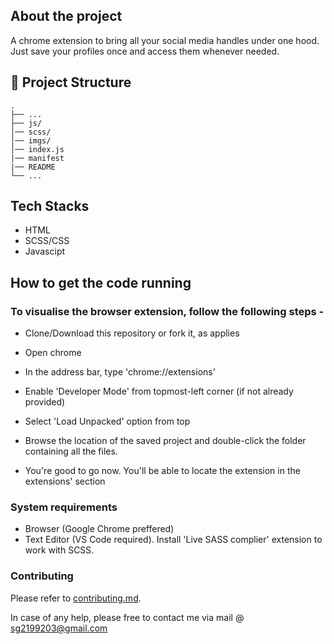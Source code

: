 ## About the project 

A chrome extension to bring all your social media handles under one hood. Just save your profiles once and access them whenever needed.

## 🤷 Project Structure
    .
    ├── ...
    ├── js/
    │── scss/
    │── imgs/
    │── index.js
    |── manifest
    |── README
    └── ...

## Tech Stacks 
 * HTML
 * SCSS/CSS
 * Javascipt

## How to get the code running

### To visualise the browser extension, follow the following steps - 

 * Clone/Download this repository or fork it, as applies

 * Open chrome

 * In the address bar, type 'chrome://extensions'

 * Enable 'Developer Mode' from topmost-left corner (if not already provided)

 * Select 'Load Unpacked' option from top

 * Browse the location of the saved project and double-click the folder containing all the files.

 * You're good to go now. You'll be able to locate the extension in the extensions' section

### System requirements

 * Browser (Google Chrome preffered)
 * Text Editor (VS Code required). Install 'Live SASS complier' extension to work with SCSS.

### Contributing

 Please refer to [contributing.md](CONTRIBUTING.md). 

 In case of any help, please free to contact me via mail @ sg2199203@gmail.com 